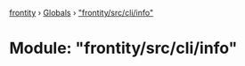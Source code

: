 [frontity](../README.md) › [Globals](../globals.md) › ["frontity/src/cli/info"](_frontity_src_cli_info_.md)

# Module: "frontity/src/cli/info"


